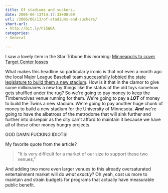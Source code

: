 ```yaml
---
title: Of stadiums and suckers…
date: 2006-06-13T14:17:33+00:00
url: /2006/06/13/of-stadiums-and-suckers/
short-url:
- http://bit.ly/hi5WGA
categories:
- General

---
```

<div class='microid-mailto+http:sha1:07e429b2ba0d0dd8d249e6a079a08b65b484f0bd'>

I saw a lovely item in the Star Tribune this morning: <a href="http://www.startribune.com/511/story/488622.html">Minneapolis to cover Target Center losses</a>

What makes this headline so particularly ironic is that not even a month ago the local Major League Baseball team <a href="http://www.startribune.com/462/story/446361.html">successfully lobbied the state legislature to build them a new stadium</a>. How is it that in the clamor to give some millionaires a new toy things like the status of the old toys somehow gets shuffled under the rug? So we're going to pay money to keep the Timberwolves venue running for them. We're going to pay a <em><strong>LOT</strong></em> of money to build the Twins a new stadium. We're going to pay another huge chunk of money to build a new stadium for the University of Minnesota. <em><strong>And</strong></em> we're going to have the albatross of the metrodome that will sink further and further into disrepair as the city can't afford to maintain it because we have all of these other money hungry projects.

GOD DAMN FUCKING IDIOTS!

My favorite quote from the article?
<blockquote>

"It is very difficult for a market of our size to support these two venues,"

</blockquote>
And adding two more even larger venues to this already oversaturated entertainment market will do <em>what exactly</em>? Oh yeah, cost us more to maintain and strain budgets for programs that actually have measurable public benefit.

